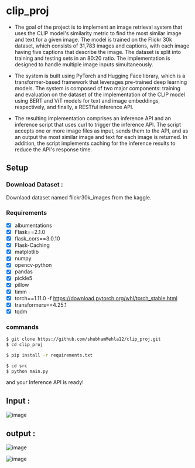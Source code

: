 # clip_proj

- The goal of the project is to implement an image retrieval system that uses the CLIP model's similarity metric to find the most similar image and text for a given image. The model is trained on the Flickr 30k dataset, which consists of 31,783 images and captions, with each image having five captions that describe the image. The dataset is split into training and testing sets in an 80:20 ratio. The implementation is designed to handle multiple image inputs simultaneously.

- The system is built using PyTorch and Hugging Face library, which is a transformer-based framework that leverages pre-trained deep learning models. The system is composed of two major components: training and evaluation on the dataset of the implementation of the CLIP model using BERT and ViT models for text and image embeddings, respectively, and finally, a RESTful inference API.

- The resulting implementation comprises an inference API and an inference script that uses curl to trigger the inference API. The script accepts one or more image files as input, sends them to the API, and as an output the most similar image and text for each image is returned. In addition, the script implements caching for the inference results to reduce the API's response time. 

## Setup 

### Download Dataset :

Downlaod dataset named flickr30k_images from the kaggle.

### Requirements 

- [x] albumentations
- [x] Flask==2.1.0
- [x] flask_cors==3.0.10
- [x] Flask-Caching
- [x] matplotlib
- [x] numpy
- [x] opencv-python
- [x] pandas
- [x] pickle5
- [x] pillow
- [x] timm
- [x] torch==1.11.0 -f https://download.pytorch.org/whl/torch_stable.html
- [x] transformers==4.25.1
- [x] tqdm

### commands 
```sh
$ git clone https://github.com/shubhamMehla12/clip_proj.git  
$ cd clip_proj

$ pip install -r requirements.txt

$ cd src
$ python main.py
```
and your Inference API is ready!

## Input : 

![image](https://user-images.githubusercontent.com/109681358/234265278-14af0a7b-d0e6-4dee-b2ef-0297beb93aed.png)

## output : 

![image](https://user-images.githubusercontent.com/109681358/234265337-6a07cee0-2266-4082-848a-a2ccd4c25a2a.png)

![image](https://user-images.githubusercontent.com/109681358/234265364-ca0a2f23-8572-4b10-8698-71aab2194115.png)


